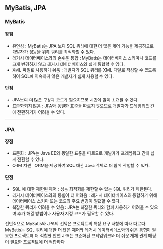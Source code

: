 ## MyBatis, JPA

### MyBatis

#### 장점

- 유연성 : MyBatis는 JPA 보다 SQL 쿼리에 대한 더 많은 제어 기능을 제공하므로 개발자가 성능을 위해 쿼리를 최적화할 수 있다.
- 레거시 데이터베이스와의 손쉬운 통합 : MyBatis는 데이터베이스 스키마나 코드를 크게 변경하지 않고 레거시 데이터베이스와 쉽게 통합할 수 있다.
- XML 파일로 사용하기 쉬움 : 개발자가 SQL 쿼리를 XML 파일로 작성할 수 있도록 하여 SQL에 익숙하지 않은 개발자가 쉽게 사용할 수 있다.

#### 단점

- JPA보다 더 많은 구성과 코드가 필요하므로 시간이 많이 소요될 수 있다.
- 표준화되지 않음 : JPA와 동일한 표준을 따르지 않으므로 개발자가 프레임워크 간에 전환하기가 어려울 수 있다.

---

### JPA

#### 장점

- 표준화 : JPA는 Java EE와 동일한 표준을 따르므로 개발자가 프레임워크 간에 쉽게 전환할 수 있다.
- ORM 지원 : ORM을 제공하여 SQL 대신 Java 객체로 더 쉽게 작업할 수 있다.

#### 단점

- SQL 에 대한 제한된 제어 : 성능 최적화를 제한할 수 있는 SQL 쿼리가 제한된다.
- 레거시 데이터베이스와의 통합이 더 어려움 : 레거시 데이터베이스와 통합하기 위해 데이터베이스 스키마 또는 코드의 주요 변경이 필요할 수 있다.
- 복잡한 쿼리가 어려울 수 있음 :  JPA는 복잡한 쿼리와 함께 사용하기 어려울 수 있으며 추가 해결 방법이나 사용자 지정 코드가 필요할 수 있다.

전반적으로 MyBatis와 JPA의 선택은 프로젝트의 특정 요구 사항에 따라 다르다.   
MyBatis는 SQL 쿼리에 대한 더 많은 제어와 레거시 데이터베이스와의 쉬운 통합이 필요한 프로젝트에 더 적합한 반면 JPA는 표준화된 프레임워크와 더 쉬운 개체 관계 매핑이 필요한 프로젝트에 더 적합하다.

